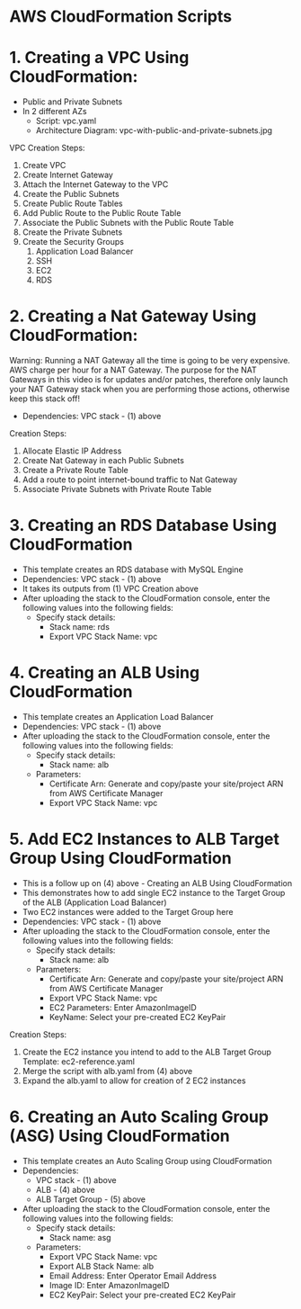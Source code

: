 # AWS CloudFormation Scripts

# 1. Creating a VPC Using CloudFormation:

- Public and Private Subnets
- In 2 different AZs
  - Script: vpc.yaml
  - Architecture Diagram: vpc-with-public-and-private-subnets.jpg

VPC Creation Steps:

1. Create VPC
2. Create Internet Gateway
3. Attach the Internet Gateway to the VPC
4. Create the Public Subnets
5. Create Public Route Tables
6. Add Public Route to the Public Route Table
7. Associate the Public Subnets with the Public Route Table
8. Create the Private Subnets
9. Create the Security Groups
   1. Application Load Balancer
   2. SSH
   3. EC2
   4. RDS

# 2. Creating a Nat Gateway Using CloudFormation:

Warning:
Running a NAT Gateway all the time is going to be very expensive. AWS charge per hour for a NAT Gateway.
The purpose for the NAT Gateways in this video is for updates and/or patches, therefore only launch your NAT Gateway stack when you are performing those actions, otherwise keep this stack off!

- Dependencies: VPC stack - (1) above

Creation Steps:

1. Allocate Elastic IP Address
2. Create Nat Gateway in each Public Subnets
3. Create a Private Route Table
4. Add a route to point internet-bound traffic to Nat Gateway
5. Associate Private Subnets with Private Route Table

# 3. Creating an RDS Database Using CloudFormation

- This template creates an RDS database with MySQL Engine
- Dependencies: VPC stack - (1) above
- It takes its outputs from (1) VPC Creation above
- After uploading the stack to the CloudFormation console, enter the following values into the following fields:
  - Specify stack details:
    - Stack name: rds
    - Export VPC Stack Name: vpc

# 4. Creating an ALB Using CloudFormation

- This template creates an Application Load Balancer
- Dependencies: VPC stack - (1) above
- After uploading the stack to the CloudFormation console, enter the following values into the following fields:
  - Specify stack details:
    - Stack name: alb
  - Parameters:
    - Certificate Arn: Generate and copy/paste your site/project ARN from AWS Certificate Manager
    - Export VPC Stack Name: vpc

# 5. Add EC2 Instances to ALB Target Group Using CloudFormation

- This is a follow up on (4) above - Creating an ALB Using CloudFormation
- This demonstrates how to add single EC2 instance to the Target Group of the ALB (Application Load Balancer)
- Two EC2 instances were added to the Target Group here
- Dependencies: VPC stack - (1) above
- After uploading the stack to the CloudFormation console, enter the following values into the following fields:
  - Specify stack details:
    - Stack name: alb
  - Parameters:
    - Certificate Arn: Generate and copy/paste your site/project ARN from AWS Certificate Manager
    - Export VPC Stack Name: vpc
    - EC2 Parameters: Enter AmazonImageID
    - KeyName: Select your pre-created EC2 KeyPair

Creation Steps:

1. Create the EC2 instance you intend to add to the ALB Target Group
   Template: ec2-reference.yaml
2. Merge the script with alb.yaml from (4) above
3. Expand the alb.yaml to allow for creation of 2 EC2 instances

# 6. Creating an Auto Scaling Group (ASG) Using CloudFormation

- This template creates an Auto Scaling Group using CloudFormation
- Dependencies:
  - VPC stack - (1) above
  - ALB - (4) above
  - ALB Target Group - (5) above
- After uploading the stack to the CloudFormation console, enter the following values into the following fields:
  - Specify stack details:
    - Stack name: asg
  - Parameters:
    - Export VPC Stack Name: vpc
    - Export ALB Stack Name: alb
    - Email Address: Enter Operator Email Address
    - Image ID: Enter AmazonImageID
    - EC2 KeyPair: Select your pre-created EC2 KeyPair
